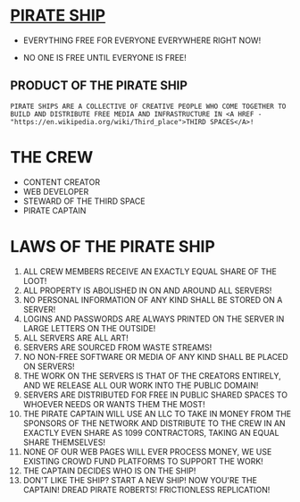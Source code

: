    
# [PIRATE SHIP](https://github.com/LafeLabs/distro/tree/main/PIRATESHIP#readme)


 - EVERYTHING FREE FOR EVERYONE EVERYWHERE RIGHT NOW!</P>
 - NO ONE IS FREE UNTIL EVERYONE IS FREE!</P>        
            
       
##  PRODUCT OF THE PIRATE SHIP
    
    PIRATE SHIPS ARE A COLLECTIVE OF CREATIVE PEOPLE WHO COME TOGETHER TO BUILD AND DISTRIBUTE FREE MEDIA AND INFRASTRUCTURE IN <A HREF - "https://en.wikipedia.org/wiki/Third_place">THIRD SPACES</A>!

# THE CREW
        
 - CONTENT CREATOR
 - WEB DEVELOPER
 - STEWARD OF THE THIRD SPACE
 - PIRATE CAPTAIN
       
# LAWS OF THE PIRATE SHIP

 
1. ALL CREW MEMBERS RECEIVE AN EXACTLY EQUAL SHARE OF THE LOOT!
2. ALL PROPERTY IS ABOLISHED IN ON AND AROUND ALL SERVERS!
3. NO PERSONAL INFORMATION OF ANY KIND SHALL BE STORED ON A SERVER!
4. LOGINS AND PASSWORDS ARE ALWAYS PRINTED ON THE SERVER IN LARGE LETTERS ON THE OUTSIDE!
5. ALL SERVERS ARE ALL ART!
6. SERVERS ARE SOURCED FROM WASTE STREAMS!
7. NO NON-FREE SOFTWARE OR MEDIA OF ANY KIND SHALL BE PLACED ON SERVERS!
8. THE WORK ON THE SERVERS IS THAT OF THE CREATORS ENTIRELY, AND WE RELEASE ALL OUR WORK INTO THE PUBLIC DOMAIN!
9. SERVERS ARE DISTRIBUTED FOR FREE IN PUBLIC SHARED SPACES TO WHOEVER NEEDS OR WANTS THEM THE MOST!
10. THE PIRATE CAPTAIN WILL USE AN LLC TO TAKE IN MONEY FROM THE SPONSORS OF THE NETWORK AND DISTRIBUTE TO THE CREW IN AN EXACTLY EVEN SHARE AS 1099 CONTRACTORS, TAKING AN EQUAL SHARE THEMSELVES!
11. NONE OF OUR WEB PAGES WILL EVER PROCESS MONEY, WE USE EXISTING CROWD FUND PLATFORMS TO SUPPORT THE WORK!
12. THE CAPTAIN DECIDES WHO IS ON THE SHIP!
13. DON'T LIKE THE SHIP? START A NEW SHIP! NOW YOU'RE THE CAPTAIN! DREAD PIRATE ROBERTS! FRICTIONLESS REPLICATION!
